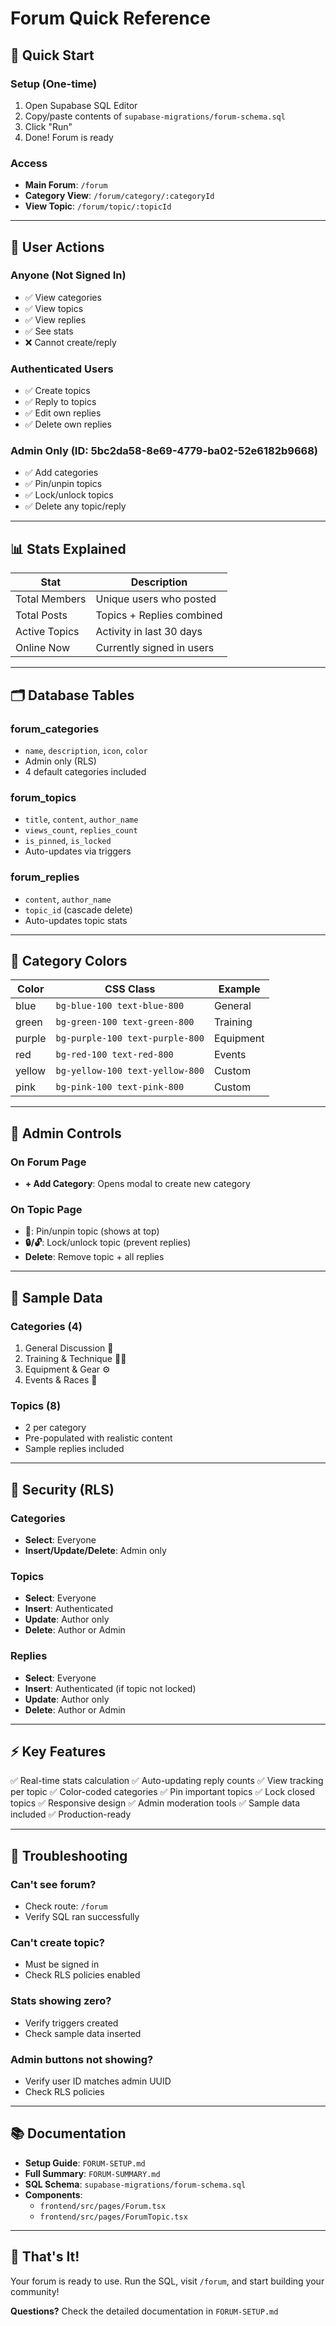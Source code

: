 # Forum Quick Reference

## 🚀 Quick Start

### Setup (One-time)
1. Open Supabase SQL Editor
2. Copy/paste contents of `supabase-migrations/forum-schema.sql`
3. Click "Run"
4. Done! Forum is ready

### Access
- **Main Forum**: `/forum`
- **Category View**: `/forum/category/:categoryId`
- **View Topic**: `/forum/topic/:topicId`

---

## 🎯 User Actions

### Anyone (Not Signed In)
- ✅ View categories
- ✅ View topics
- ✅ View replies
- ✅ See stats
- ❌ Cannot create/reply

### Authenticated Users
- ✅ Create topics
- ✅ Reply to topics
- ✅ Edit own replies
- ✅ Delete own replies

### Admin Only (ID: 5bc2da58-8e69-4779-ba02-52e6182b9668)
- ✅ Add categories
- ✅ Pin/unpin topics
- ✅ Lock/unlock topics
- ✅ Delete any topic/reply

---

## 📊 Stats Explained

| Stat | Description |
|------|-------------|
| Total Members | Unique users who posted |
| Total Posts | Topics + Replies combined |
| Active Topics | Activity in last 30 days |
| Online Now | Currently signed in users |

---

## 🗂️ Database Tables

### forum_categories
- `name`, `description`, `icon`, `color`
- Admin only (RLS)
- 4 default categories included

### forum_topics
- `title`, `content`, `author_name`
- `views_count`, `replies_count`
- `is_pinned`, `is_locked`
- Auto-updates via triggers

### forum_replies
- `content`, `author_name`
- `topic_id` (cascade delete)
- Auto-updates topic stats

---

## 🎨 Category Colors

| Color | CSS Class | Example |
|-------|-----------|---------|
| blue | `bg-blue-100 text-blue-800` | General |
| green | `bg-green-100 text-green-800` | Training |
| purple | `bg-purple-100 text-purple-800` | Equipment |
| red | `bg-red-100 text-red-800` | Events |
| yellow | `bg-yellow-100 text-yellow-800` | Custom |
| pink | `bg-pink-100 text-pink-800` | Custom |

---

## 🔧 Admin Controls

### On Forum Page
- **+ Add Category**: Opens modal to create new category

### On Topic Page
- **📌**: Pin/unpin topic (shows at top)
- **🔒/🔓**: Lock/unlock topic (prevent replies)
- **Delete**: Remove topic + all replies

---

## 📝 Sample Data

### Categories (4)
1. General Discussion 💬
2. Training & Technique 🏃‍♂️
3. Equipment & Gear ⚙️
4. Events & Races 🏁

### Topics (8)
- 2 per category
- Pre-populated with realistic content
- Sample replies included

---

## 🔐 Security (RLS)

### Categories
- **Select**: Everyone
- **Insert/Update/Delete**: Admin only

### Topics
- **Select**: Everyone
- **Insert**: Authenticated
- **Update**: Author only
- **Delete**: Author or Admin

### Replies
- **Select**: Everyone
- **Insert**: Authenticated (if topic not locked)
- **Update**: Author only
- **Delete**: Author or Admin

---

## ⚡ Key Features

✅ Real-time stats calculation
✅ Auto-updating reply counts
✅ View tracking per topic
✅ Color-coded categories
✅ Pin important topics
✅ Lock closed topics
✅ Responsive design
✅ Admin moderation tools
✅ Sample data included
✅ Production-ready

---

## 🐛 Troubleshooting

### Can't see forum?
- Check route: `/forum`
- Verify SQL ran successfully

### Can't create topic?
- Must be signed in
- Check RLS policies enabled

### Stats showing zero?
- Verify triggers created
- Check sample data inserted

### Admin buttons not showing?
- Verify user ID matches admin UUID
- Check RLS policies

---

## 📚 Documentation

- **Setup Guide**: `FORUM-SETUP.md`
- **Full Summary**: `FORUM-SUMMARY.md`
- **SQL Schema**: `supabase-migrations/forum-schema.sql`
- **Components**: 
  - `frontend/src/pages/Forum.tsx`
  - `frontend/src/pages/ForumTopic.tsx`

---

## 🎉 That's It!

Your forum is ready to use. Run the SQL, visit `/forum`, and start building your community!

**Questions?** Check the detailed documentation in `FORUM-SETUP.md`
